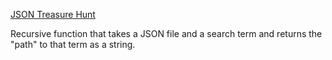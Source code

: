 [JSON Treasure Hunt](https://www.reddit.com/r/dailyprogrammer/comments/3j3pvm/20150831_challenge_230_easy_json_treasure_hunt/)

Recursive function that takes a JSON file and a search term and returns the "path" to that term as a string.
